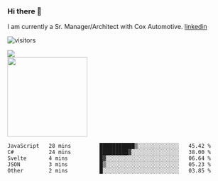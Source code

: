 ### Hi there 👋

I am currently a Sr. Manager/Architect with Cox Automotive. 
[linkedin](https://www.linkedin.com/in/jefflindholm)

<!--
**jefflindholm/jefflindholm** is a ✨ _special_ ✨ repository because its `README.md` (this file) appears on your GitHub profile.

Here are some ideas to get you started:

- 🔭 I’m currently working on ...
- 🌱 I’m currently learning ...
- 👯 I’m looking to collaborate on ...
- 🤔 I’m looking for help with ...
- 💬 Ask me about ...
- 📫 How to reach me: ...
- 😄 Pronouns: ...
- ⚡ Fun fact: ...
-->
![visitors](https://visitor-badge.glitch.me/badge?page_id=page.id)

<img align="center" src="https://github-readme-stats.vercel.app/api/top-langs/?username=jefflindholm&hide=java,html&title_color=ffffff&text_color=c9cacc&icon_color=2bbc8a&bg_color=1d1f21" />
<br/>
<img height="180em" src="https://github-readme-stats.vercel.app/api?username=jefflindholm&show_icons=true&hide_border=true&&count_private=true&include_all_commits=true" />

<!--START_SECTION:waka-->
```text
JavaScript   28 mins         ███████████▒░░░░░░░░░░░░░   45.42 % 
C#           24 mins         █████████▓░░░░░░░░░░░░░░░   38.00 % 
Svelte       4 mins          █▓░░░░░░░░░░░░░░░░░░░░░░░   06.64 % 
JSON         3 mins          █▒░░░░░░░░░░░░░░░░░░░░░░░   05.23 % 
Other        2 mins          █░░░░░░░░░░░░░░░░░░░░░░░░   03.85 % 
```
<!--END_SECTION:waka-->
